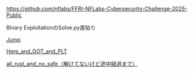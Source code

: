 https://github.com/nflabs/FFRI-NFLabs-Cybersecurity-Challenge-2025-Public

Binary ExploitationのSolve.py直貼り

[Jump](./pwn/Jump/solve.py)

[Here_and_GOT_and_PLT](./pwn/Here_and_GOT_and_PLT/solve.py)

[all_rust_and_no_safe（解けてないけど途中経過まで）](./pwn/all_rust_and_no_safe/solve.py)
